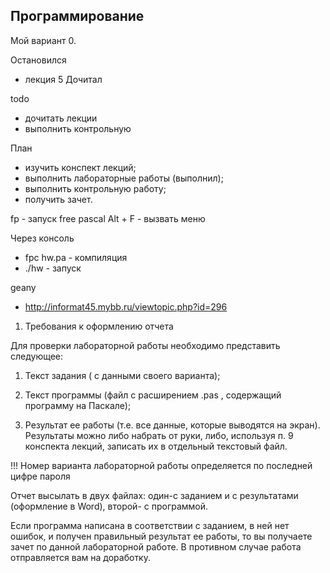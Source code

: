 ## Программирование

Мой вариант 0.

Остановился
- лекция 5 Дочитал

todo
- дочитать лекции
- выполнить контрольную

План
- изучить конспект лекций;
- выполнить лабораторные работы (выполнил);
- выполнить контрольную работу;
- получить зачет.

fp - запуск free pascal
Alt + F - вызвать меню

Через консоль
- fpc hw.pa - компиляция
- ./hw - запуск

geany
- http://informat45.mybb.ru/viewtopic.php?id=296


1. Требования к оформлению отчета

Для проверки лабораторной работы необходимо представить следующее:

 

1. Текст задания ( с данными своего варианта);

2. Текст программы (файл с расширением .pas , содержащий программу на Паскале);

3. Результат ее работы (т.е. все данные, которые выводятся на экран). Результаты можно либо набрать от руки, либо, используя п. 9 конспекта лекций, записать их в отдельный текстовый файл.

!!! Номер варианта лабораторной работы определяется по последней цифре пароля

Отчет высылать в двух файлах: один-с заданием и с результатами (оформление в Word), второй- с программой.

Если программа написана в соответствии с заданием, в ней нет ошибок, и получен правильный результат ее работы, то вы получаете зачет по данной лабораторной работе. В противном случае работа отправляется вам на доработку.